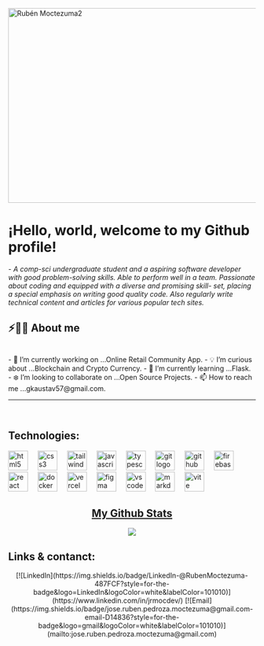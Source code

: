 <img width="1584" height="396" alt="Rubén Moctezuma2" src="https://github.com/user-attachments/assets/0da2500f-4c5e-4014-ba94-a6beaa6425a3" />

# ¡Hello, world, welcome to my Github profile!

<p>- <i>A comp-sci undergraduate student and a aspiring software developer with good problem-solving skills. Able to perform well in a team. Passionate about coding and equipped with a diverse and promising skill-    set, placing a special emphasis on writing good quality code. Also regularly write technical content and articles for various popular tech sites.</i></p>

## ⚡🙋‍♂️ About me

</br>
- 🔧 I’m currently working on ...Online Retail Community App.
- 💡 I’m curious about ...Blockchain and Crypto Currency.
- 📖 I’m currently learning ...Flask.
- ❄️ I’m looking to collaborate on ...Open Source Projects.
- 📫 How to reach me ...gkaustav57@gmail.com.
<hr>
</br>

## Technologies:

<div align="left">
  <img src="https://skillicons.dev/icons?i=html" height="40" alt="html5 logo"  />
  <img width="12" />
  
  <img src="https://skillicons.dev/icons?i=css" height="40" alt="css3 logo"  />
  <img width="12" />
  
  <img src="https://skillicons.dev/icons?i=tailwind" height="40" alt="tailwindcss logo"  />
  <img width="12" />
  
  <img src="https://skillicons.dev/icons?i=js" height="40" alt="javascript logo"  />
  <img width="12" />
  
  <img src="https://skillicons.dev/icons?i=ts" height="40" alt="typescript logo"  />
  <img width="12" />
  
  <img src="https://skillicons.dev/icons?i=git" height="40" alt="git logo"  />
  <img width="12" />
  
  <img src="https://skillicons.dev/icons?i=github" height="40" alt="github logo"  />
  <img width="12" />
  
  <img src="https://skillicons.dev/icons?i=firebase" height="40" alt="firebase logo"  />
  <img width="12" />
  
  <img src="https://skillicons.dev/icons?i=react" height="40" alt="react logo"  />
  <img width="12" />
  
  <img src="https://skillicons.dev/icons?i=docker" height="40" alt="docker logo"  />
  <img width="12" />
  
  <img src="https://skillicons.dev/icons?i=vercel" height="40" alt="vercel logo"  />
  <img width="12" />
  
  <img src="https://skillicons.dev/icons?i=figma" height="40" alt="figma logo"  />
  <img width="12" />
  
  <img src="https://skillicons.dev/icons?i=vscode" height="40" alt="vscode logo"  />
  <img width="12" />
  
  <img src="https://skillicons.dev/icons?i=md" height="40" alt="markdown logo"  />
  <img width="12" />
  
  <img src="https://skillicons.dev/icons?i=vite" height="40" alt="vite logo"  />
  <img width="12" />
</div>

<h2 align="center"><u>My Github Stats</u></h2>
<p align="center">
<img align="center" src="https://github-readme-stats.vercel.app/api/top-langs/?username=TekyaygilFethi&layout=compact&theme=github_dark&langs_count=10&exclude_repo=kasweb">
<br>

## Links & contanct:
<div align="center">
  <!-- [![Website](https://img.shields.io/badge/Website-INGCapaDev-4285F4?style=for-the-badge&logo=googlechrome&logoColor=white&labelColor=101010)](https://ingcapadev.com) -->
  [![LinkedIn](https://img.shields.io/badge/LinkedIn-@RubenMoctezuma-487FCF?style=for-the-badge&logo=LinkedIn&logoColor=white&labelColor=101010)]  (https://www.linkedin.com/in/jrmocdev/)
  [![Email](https://img.shields.io/badge/jose.ruben.pedroza.moctezuma@gmail.com-email-D14836?style=for-the-badge&logo=gmail&logoColor=white&labelColor=101010)](mailto:jose.ruben.pedroza.moctezuma@gmail.com)
</div>
